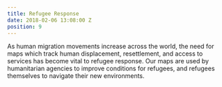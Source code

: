 ```yaml
---
title: Refugee Response
date: 2018-02-06 13:08:00 Z
position: 9
---
```


As human migration movements increase across the world, the need for maps which track human displacement, resettlement, and access to services has become vital to refugee response. Our maps are used by humanitarian agencies to improve conditions for refugees, and refugees themselves to navigate their new environments.